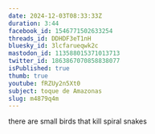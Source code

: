 ```yaml
---
date: 2024-12-03T08:33:33Z
duration: 3:44
facebook_id: 1546771502633254
threads_id: DDHDF3eT1nH
bluesky_id: 3lcfarueqwk2c
mastodon_id: 113588015371013713
twitter_id: 1863867070858838077
isPublished: true
thumb: true
youtube: fRZUy2n5Xt0
subject: toque de Amazonas
slug: m4879q4m
---
```

there are small birds that kill spiral snakes

